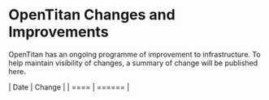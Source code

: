 # OpenTitan Changes and Improvements

OpenTitan has an ongoing programme of improvement to infrastructure.
To help maintain visibility of changes, a summary of change will be published here.

| Date | Change |
| ==== | ====== |



